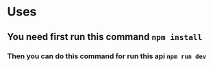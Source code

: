 # Uses

## You need first run this command `npm install`

### Then you can do this command for run this api `npm run dev`
